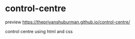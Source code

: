 # control-centre
preview 
https://thepriyanshuburman.github.io/control-centre/

control centre using html and css
